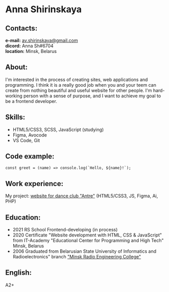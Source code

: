 # Anna Shirinskaya
## Contacts:

**e-mail:** av.shirinskaya@gmail.com  
**dicord:** Anna Sh#6704  
**location:** Minsk, Belarus

## About:

I'm interested in the process of creating sites, web applications and programming. I think it is a really good job when you and your teem can create from nothing beautiful and useful website for other people. I'm hard-working person with a sense of purpose, and I want to achieve my goal to be a frontend developer.

## Skills:

- HTML5/CSS3, SCSS, JavaScript (studying)
- Figma, Avocode
- VS Code, Git

## Code example:

```
const greet = (name) => console.log(`Hello, ${name}!`);
```

## Work experience:

My project: [website for dance club "Antre"](http://avshirco.electra.hostflyby.net/) (HTML5/CSS3, JS, Figma, Ai, PHP)

## Education:

- 2021 RS School Frontend-developing (in process)
- 2020 Certificate "Website development with HTML, CSS & JavaScript" from IT-Academy "Educational Center for Programming and High Tech" Minsk, Belarus
- 2006 Graduated from Belarusian State University of Informatics and Radioelectronics" branch ["Minsk Radio Engineering College"](https://www.mrk-bsuir.by/en)

## English:

A2+
